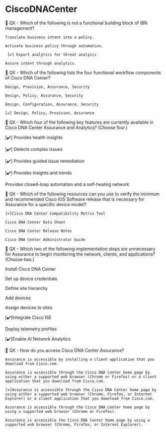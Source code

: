 # CiscoDNACenter

🔘 QX - Which of the following is not a functional building block of IBN management?

    Translate business intent into a policy.

    Activate business policy through automation.

     [✔️] Export analytics for threat analysis

    Assure intent through analytics.


🔘 QX - Which of the following lists the four functional workflow components of Cisco DNA Center?

    Design, Provision, Assurance, Security

    Design, Policy, Assurance, Security

    Design, Configuration, Assurance, Security

    [✔️] Design, Policy, Provision, Assurance


🔘 QX - Which four of the following key features are currently available in Cisco DNA Center Assurance and Analytics? (Choose four.)

[✔️] Provides health insights

[✔️] Detects complex issues

[✔️] Provides guided issue remediation

[✔️] Provides insights and trends

Provides closed-loop automation and a self-healing network


🔘 QX - Which of the following resources can you use to verify the minimum and recommended Cisco IOS Software release that is necessary for Assurance for a specific device model?

    [✔️]Cisco DNA Center Compatibility Matrix Tool

    Cisco DNA Center Data Sheet

    Cisco DNA Center Release Notes

    Cisco DNA Center Administrator Guide

🔘 QX - Which two of the following implementation steps are unnecessary for Assurance to begin monitoring the network, clients, and applications? (Choose two.)

Install Cisco DNA Center

Set up device credentials

Define site hierarchy

Add devices

Assign devices to sites

[✔️]Integrate Cisco ISE

Deploy telemetry profiles

[✔️]Enable AI Network Analytics

🔘 QX - How do you access Cisco DNA Center Assurance?

    Assurance is accessible by installing a client application that you download from Cisco.com.

    Assurance is accessible through the Cisco DNA Center home page by using either a supported web browser (Chrome or Firefox) or a client application that you download from Cisco.com.

    [✔️]Assurance is accessible through the Cisco DNA Center home page by using either a supported web browser (Chrome, Firefox, or Internet Explorer) or a client application that you download from Cisco.com.

    Assurance is accessible through the Cisco DNA Center home page by using a supported web browser (Chrome or Firefox).

    Assurance is accessible the Cisco DNA Center home page by using a supported web browser (Chrome, Firefox, or Internet Explorer).

